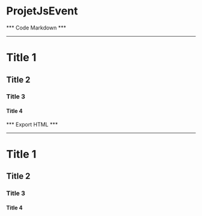 # ProjetJsEvent

*** Code Markdown ***
*********************

Title 1
==
Title 2
-
### Title 3 #
####  Title 4

*** Export HTML ***
*******************

<h1>Title 1</h1>
<h2>Title 2</h2>
<h3>Title 3</h3>
<h4>Title 4</h4>

